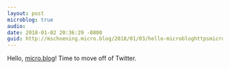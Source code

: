 ```yaml
---
layout: post
microblog: true
audio: 
date: 2018-01-02 20:36:29 -0800
guid: http://mschoening.micro.blog/2018/01/03/hello-microbloghttpsmicroblog-time.html
---
```

Hello, [micro.blog](https://micro.blog/)! Time to move off of Twitter.
